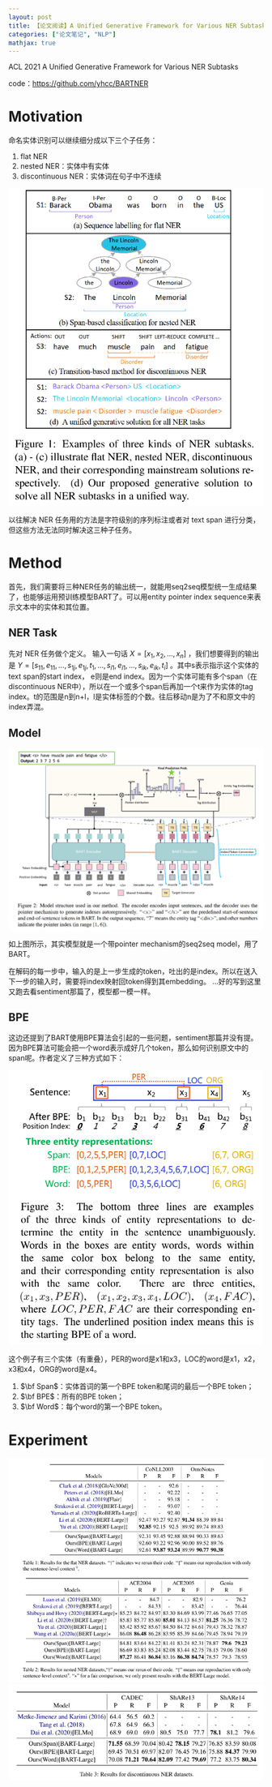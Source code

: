 ```yaml
---
layout: post
title: 【论文阅读】A Unified Generative Framework for Various NER Subtasks
categories: ["论文笔记", "NLP"]
mathjax: true
---
```


ACL 2021 A Unified Generative Framework for Various NER Subtasks

code：https://github.com/yhcc/BARTNER

# Motivation

命名实体识别可以继续细分成以下三个子任务：

1. flat NER
2. nested NER：实体中有实体
3. discontinuous NER：实体词在句子中不连续

![subtasks](../images/blog/generation_ner.png)

以往解决 NER 任务用的方法是字符级别的序列标注或者对 text span 进行分类，但这些方法无法同时解决这三种子任务。

# Method

首先，我们需要将三种NER任务的输出统一，就能用seq2seq模型统一生成结果了，也能够运用预训练模型BART了。可以用entity pointer index sequence来表示文本中的实体和其位置。

## NER Task

先对 NER 任务做个定义。
输入一句话 $X=[x_1, x_2, ..., x_n]$ ，我们想要得到的输出是 $Y=[s_{11}, e_{11}, ..., s_{1j}, e_{1j}, t_1, ..., s_{i1}, e_{i1}, ..., s_{ik}, e_{ik}, t_i]$ 。其中s表示指示这个实体的text span的start index， e则是end index。因为一个实体可能有多个span（在discontinuous NER中），所以在一个或多个span后再加一个t来作为实体的tag index。t的范围是n到n+l，l是实体标签的个数。往后移动n是为了不和原文中的index弄混。

## Model

![model](../images/blog/generation_ner_model.png)

如上图所示，其实模型就是一个带pointer mechanism的seq2seq model，用了BART。

在解码的每一步中，输入的是上一步生成的token，吐出的是index。所以在送入下一步的输入时，需要将index映射回token得到其embedding。
...好的写到这里又跑去看sentiment那篇了，模型都一模一样。

## BPE

这边还提到了BART使用BPE算法会引起的一些问题，sentiment那篇并没有提。因为BPE算法可能会把一个word表示成好几个token，那么如何识别原文中的span呢。作者定义了三种方式如下：


![bpe](../images/blog/ner_bpe.png)

这个例子有三个实体（有重叠），PER的word是x1和x3，LOC的word是x1，x2，x3和x4，ORG的word是x4。

1. $\bf Span$：实体首词的第一个BPE token和尾词的最后一个BPE token；
2. $\bf BPE$：所有的BPE token；
3. $\bf Word$：每个word的第一个BPE token。

# Experiment

![res1](../images/blog/ner_res1.png)
![res2](../images/blog/ner_res2.png)

